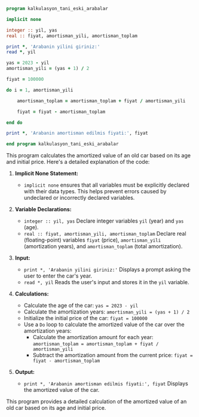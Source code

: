 ```fortran
program kalkulasyon_tani_eski_arabalar

implicit none

integer :: yil, yas
real :: fiyat, amortisman_yili, amortisman_toplam

print *, 'Arabanin yilini giriniz:'
read *, yil

yas = 2023 - yil
amortisman_yili = (yas + 1) / 2

fiyat = 100000

do i = 1, amortisman_yili

    amortisman_toplam = amortisman_toplam + fiyat / amortisman_yili

    fiyat = fiyat - amortisman_toplam

end do

print *, 'Arabanin amortisman edilmis fiyati:', fiyat

end program kalkulasyon_tani_eski_arabalar
```

This program calculates the amortized value of an old car based on its age and initial price. Here's a detailed explanation of the code:

1. **Implicit None Statement:**

   - `implicit none` ensures that all variables must be explicitly declared with their data types. This helps prevent errors caused by undeclared or incorrectly declared variables.

2. **Variable Declarations:**

   - `integer :: yil, yas` Declare integer variables `yil` (year) and `yas` (age).
   - `real :: fiyat, amortisman_yili, amortisman_toplam` Declare real (floating-point) variables `fiyat` (price), `amortisman_yili` (amortization years), and `amortisman_toplam` (total amortization).

3. **Input:**

   - `print *, 'Arabanin yilini giriniz:'` Displays a prompt asking the user to enter the car's year.
   - `read *, yil` Reads the user's input and stores it in the `yil` variable.

4. **Calculations:**

   - Calculate the age of the car: `yas = 2023 - yil`
   - Calculate the amortization years: `amortisman_yili = (yas + 1) / 2`
   - Initialize the initial price of the car: `fiyat = 100000`
   - Use a `Do` loop to calculate the amortized value of the car over the amortization years:
     - Calculate the amortization amount for each year: `amortisman_toplam = amortisman_toplam + fiyat / amortisman_yili`
     - Subtract the amortization amount from the current price: `fiyat = fiyat - amortisman_toplam`

5. **Output:**

   - `print *, 'Arabanin amortisman edilmis fiyati:', fiyat` Displays the amortized value of the car.

This program provides a detailed calculation of the amortized value of an old car based on its age and initial price.